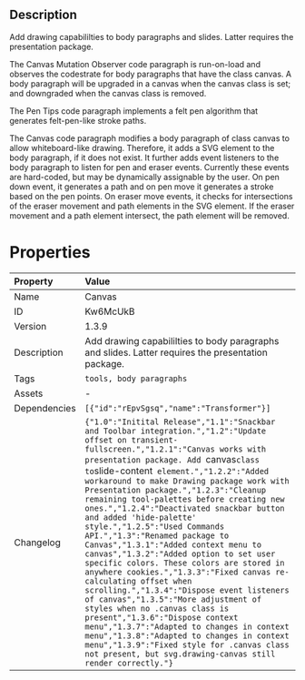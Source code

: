 <h2>Description</h2><p>Add drawing capabililties to body paragraphs and slides. Latter requires the presentation package.</p><p>The Canvas Mutation Observer code paragraph is run-on-load and observes the codestrate for body paragraphs that have the class canvas. A body paragraph will be upgraded in a canvas when the canvas class is set; and downgraded when the canvas class is removed.<br></p><p>The Pen Tips code paragraph implements a felt pen algorithm that generates felt-pen-like stroke paths.<br></p><p>The Canvas code paragraph modifies a body paragraph of class canvas to allow whiteboard-like drawing. Therefore, it adds a SVG element to the body paragraph, if it does not exist. It further adds event listeners to the body paragraph to listen for pen and eraser events. Currently these events are hard-coded, but may be dynamically assignable by the user. On pen down event, it generates a path and on pen move it generates a stroke based on the pen points. On eraser move events, it checks for intersections of the eraser movement and path elements in the SVG element. If the eraser movement and a path element intersect, the path element will be removed.<br></p>

# Properties

| Property | Value |
| :--- | :--- |
| Name | Canvas |
| ID | Kw6McUkB |
| Version | 1.3.9 |
| Description | Add drawing capabililties to body paragraphs and slides. Latter requires the presentation package. |
| Tags | `tools, body paragraphs` |
| Assets | - |
| Dependencies | `[{"id":"rEpvSgsq","name":"Transformer"}]` |
| Changelog | `{"1.0":"Initital Release","1.1":"Snackbar and Toolbar integration.","1.2":"Update offset on transient-fullscreen.","1.2.1":"Canvas works with presentation package. Add `canvas` class to `slide-content` element.","1.2.2":"Added workaround to make Drawing package work with Presentation package.","1.2.3":"Cleanup remaining tool-palettes before creating new ones.","1.2.4":"Deactivated snackbar button and added 'hide-palette' style.","1.2.5":"Used Commands API.","1.3":"Renamed package to Canvas","1.3.1":"Added context menu to canvas","1.3.2":"Added option to set user specific colors. These colors are stored in anywhere cookies.","1.3.3":"Fixed canvas re-calculating offset when scrolling.","1.3.4":"Dispose event listeners of canvas","1.3.5":"More adjustment of styles when no .canvas class is present","1.3.6":"Dispose context menu","1.3.7":"Adapted to changes in context menu","1.3.8":"Adapted to changes in context menu","1.3.9":"Fixed style for .canvas class not present, but svg.drawing-canvas still render correctly."}` |